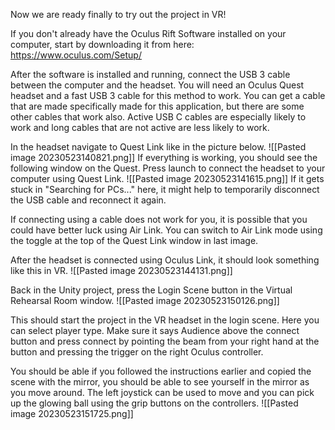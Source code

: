 Now we are ready finally to try out the project in VR!

If you don't already have the Oculus Rift Software installed on your computer, start by downloading it from here: https://www.oculus.com/Setup/

After the software is installed and running, connect the USB 3 cable between the computer and the headset. You will need an Oculus Quest headset and a fast USB 3 cable for this method to work. You can get a cable that are made specifically made for this application, but there are some other cables that work also. Active USB C cables are especially likely to work and long cables that are not active are less likely to work.

In the headset navigate to Quest Link like in the picture below.
![[Pasted image 20230523140821.png]]
If everything is working, you should see the following window on the Quest. Press launch to connect the headset to your computer using Quest Link.
![[Pasted image 20230523141615.png]]
If it gets stuck in "Searching for PCs..." here, it might help to temporarily disconnect the USB cable and reconnect it again.

If connecting using a cable does not work for you, it is possible that you could have better luck using Air Link. You can switch to Air Link mode using the toggle at the top of the Quest Link window in last image.

After the headset is connected using Oculus Link, it should look something like this in VR.
![[Pasted image 20230523144131.png]]

Back in the Unity project, press the Login Scene button in the Virtual Rehearsal Room window.
![[Pasted image 20230523150126.png]]

This should start the project in the VR headset in the login scene. Here you can select player type. Make sure it says Audience above the connect button and press connect by pointing the beam from your right hand at the button and pressing the trigger on the right Oculus controller.

You should be able if you followed the instructions earlier and copied the scene with the mirror, you should be able to see yourself in the mirror as you move around. The left joystick can be used to move and you can pick up the glowing ball using the grip buttons on the controllers.
![[Pasted image 20230523151725.png]]